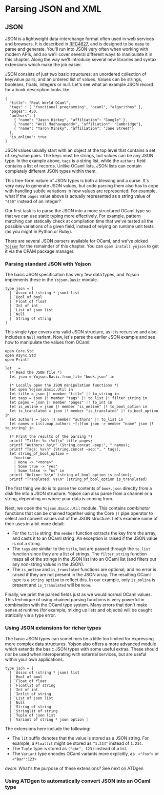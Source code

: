 # Parsing JSON and XML

## JSON

JSON is a lightweight data-interchange format often used in web services and
browsers.  It is described in [RFC4627](http://www.ietf.org/rfc/rfc4627.txt),
and is designed to be easy to parse and generate.  You'll run into JSON very
often when working with modern APIs, and so we'll cover several different
ways to manipulate it in this chapter. Along the way we'll introduce several
new libraries and syntax extensions which make the job easier.

JSON consists of just two basic structures: an unordered collection of
key/value pairs, and an ordered list of values.  Values can be strings,
booleans, floats, integers or null.  Let's see what an example JSON record for
a book description looks like:

~~~~~~~~~~~~~~~~~~~~~~~~~~~ { .json }
{
  "title": "Real World OCaml",
  "tags" : [ "functional programming", "ocaml", "algorithms" ],
  "pages": 450,
  "authors": [
    { "name": "Jason Hickey", "affiliation": "Google" },
    { "name": "Anil Madhavapeddy", "affiliation": "Cambridge"},
    { "name": "Yaron Minsky", "affiliation": "Jane Street"}
  ],
  "is_online": true
}
~~~~~~~~~~~~~~~~~~~~~~~~~~~

JSON values usually start with an object at the top level that contains a set
of key/value pairs.  The keys must be strings, but values can be any JSON type.
In the example above, `tags` is a string list, while the `authors` field
contains a list of records.  Unlike OCaml lists, JSON lists can contain
completely different JSON types within them.

This free-form nature of JSON types is both a blessing and a curse.  It's very
easy to generate JSON values, but code parsing them also has to cope with
handling subtle variations in how values are represented. For example, what if
the `pages` value above is actually represented as a string value of `"450"`
instead of an integer?

Our first task is to parse the JSON into a more structured OCaml type so that
we can use static typing more effectively.  For example, pattern matching can
statically check at compilation time that we've tested all the possible variations
of a given field, instead of relying on runtime unit tests (as you might in Python
or Ruby).

There are several JSON parsers available for OCaml, and we've picked
[`Yojson`](http://mjambon.com/yojson.html) for the remainder of this chapter.
You can `opam install yojson` to get it via the OPAM package manager.

### Parsing standard JSON with Yojson

The basic JSON specification has very few data types, and Yojson implements
these in the `Yojson.Basic` module.

~~~~~~~~~~~~~~~~~~~~~~~~~~~ { .ocaml }
type json = [
  | `Assoc of (string * json) list
  | `Bool of bool
  | `Float of float
  | `Int of int
  | `List of json list
  | `Null
  | `String of string 
] 
~~~~~~~~~~~~~~~~~~~~~~~~~~~

This single type covers any valid JSON structure, as it is recursive and also includes a `Null` variant.  Now, let's parse the earlier JSON example and see how to manipulate the values from OCaml:

~~~~~~~~~~~~~~~~~~~~~~~~~~~ { .ocaml }
open Core.Std
open Async.Std
open Printf

let _ =
  (* Read the JSON file *)
  let json = Yojson.Basic.from_file "book.json" in

  (* Locally open the JSON manipulation functions *)
  let open Yojson.Basic.Util in
  let title = json |! member "title" |! to_string in
  let tags = json |! member "tags" |! to_list |! filter_string in
  let pages = json |! member "pages" |! to_int in
  let is_online = json |! member "is_online" |! to_bool_option in
  let is_translated = json |! member "is_translated" |! to_bool_option in
  let authors = json |! member "authors" |! to_list in
  let names = List.map authors ~f:(fun json -> member "name" json |! to_string) in

  (* Print the results of the parsing *)
  printf "Title: %s (%d)\n" title pages;
  printf "Authors: %s\n" (String.concat ~sep:", " names);
  printf "Tags: %s\n" (String.concat ~sep:", " tags);
  let string_of_bool_option =
    function
    | None -> "<none>"
    | Some true -> "yes"
    | Some false -> "no" in
  printf "Online: %s\n" (string_of_bool_option is_online);
  printf "Translated: %s\n" (string_of_bool_option is_translated)
~~~~~~~~~~~~~~~~~~~~~~~~~~~

The first thing we do is to parse the contents of `book.json` directly from a disk file into a JSON structure. Yojson can also parse from a channel or a string, depending on where your data is coming from.

Next, we open the `Yojson.Basic.Util` module.  This contains *combinator* functions that can be chained together using the Core `|!` pipe operator to select and convert values out of the JSON structure.  Let's examine some of their uses in a bit more detail:

* For the `title` string, the `member` function extracts the key from the array, and casts it to an OCaml string. An exception is raised if the JSON value is not a string.
* The `tags` are similar to the `title`, but are passed through the `to_list` function since they are a list of strings.  The `filter_string` function maps all of the strings in the JSON list into an OCaml list (and filters out any non-string values in the JSON).
* The `is_online` and `is_translated` functions are optional, and no error is raised if they are not present in the JSON array. The resulting OCaml type is a `string option` to reflect this. In our example, only `is_online` is present and `is_translated` will be `None`.

Finally, we print the parsed fields just as we would normal OCaml values. This technique of using chained parsing functions is very powerful in combination with the OCaml type system. Many errors that don't make sense at runtime (for example, mixing up lists and objects) will be caught statically via a type error.

### Using JSON extensions for richer types

The basic JSON types  can sometimes be a little too limited for expressing more complex data structures. Yojson also offers a more advanced module which extends the basic JSON types with some useful extras.  These should *not* be used when interoperating with external services, but are useful within your own applications.

~~~~~~~~~~~~~~~~~~~~~~~~~~~ { .ocaml }
type json = [ 
  | `Assoc of (string * json) list
  | `Bool of bool
  | `Float of float
  | `Floatlit of string
  | `Int of int
  | `Intlit of string
  | `List of json list
  | `Null
  | `String of string
  | `Stringlit of string
  | `Tuple of json list
  | `Variant of string * json option ] 
~~~~~~~~~~~~~~~~~~~~~~~~~~~

The extensions here include the following:

* The `lit` suffix denotes that the value is stored as a JSON string. For example, a `Floatlit` might be stored as `"1.234"` instead of `1.234`.
* The `Tuple` type is stored as `("abc", 123)` instead of a list.
* The `Variant` type encodes OCaml variants more explicitly, as ` <"Foo">` or `<"Bar":123>`
 
_avsm_:  What's the purpose of these extensions? See next on ATDgen

### Using ATDgen to automatically convert JSON into an OCaml type

